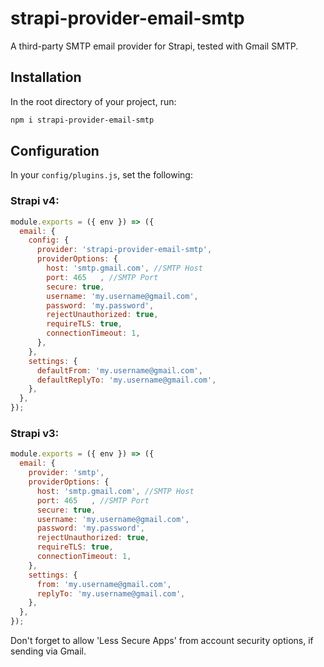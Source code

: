 # strapi-provider-email-smtp
A third-party SMTP email provider for Strapi, tested with Gmail SMTP.

## Installation
In the root directory of your project, run:

```bash
npm i strapi-provider-email-smtp
```

## Configuration
In your `config/plugins.js`, set the following:
### Strapi v4:
```javascript
module.exports = ({ env }) => ({
  email: {
    config: {
      provider: 'strapi-provider-email-smtp',
      providerOptions: {
        host: 'smtp.gmail.com', //SMTP Host
        port: 465   , //SMTP Port
        secure: true,
        username: 'my.username@gmail.com',
        password: 'my.password',
        rejectUnauthorized: true,
        requireTLS: true,
        connectionTimeout: 1,
      },
    },
    settings: {
      defaultFrom: 'my.username@gmail.com',
      defaultReplyTo: 'my.username@gmail.com',
    }, 
  },    
});
```
### Strapi v3:
```javascript
module.exports = ({ env }) => ({
  email: {
    provider: 'smtp',
    providerOptions: {
      host: 'smtp.gmail.com', //SMTP Host
      port: 465   , //SMTP Port
      secure: true,
      username: 'my.username@gmail.com',
      password: 'my.password',
      rejectUnauthorized: true,
      requireTLS: true,
      connectionTimeout: 1,
    },
    settings: {
      from: 'my.username@gmail.com',
      replyTo: 'my.username@gmail.com',
    },
  },
});
```

Don't forget to allow 'Less Secure Apps' from account security options, if sending via Gmail.
